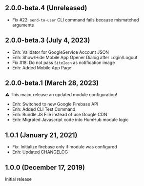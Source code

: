 2.0.0-beta.4 (Unreleased)
---------------------------

- Fix #22: `send-to-user` CLI command fails because mismatched arguments 


2.0.0-beta.3 (July 4, 2023)
---------------------------

- Enh: Validator for GoogleService Account JSON 
- Enh: Show/Hide Mobile App Opener Dialog after Login/Logout
- Fix #18: Do not pass `SiteIcon` as notification image
- Enh: Added Mobile App Page


2.0.0-beta.1 (March 28, 2023)
-----------------------------

:warning: This major release an updated module configuration! 

- Enh: Switched to new Google Firebase API
- Enh: Added CLI Test Command
- Enh: Bundle JS File instead of use Google CDN
- Enh: Migrated Javascript code into HumHub module logic


1.0.1  (January 21, 2021)
-------------------------
- Fix: Initialize firebase only if module was configured
- Enh: Updated CHANGELOG


1.0.0  (December 17, 2019)
-------------------------
Initial release
